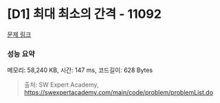 # [D1] 최대 최소의 간격 - 11092 

[문제 링크](https://swexpertacademy.com/main/code/problem/problemDetail.do?contestProbId=AXYEGnBq6h0DFAST) 

### 성능 요약

메모리: 58,240 KB, 시간: 147 ms, 코드길이: 628 Bytes



> 출처: SW Expert Academy, https://swexpertacademy.com/main/code/problem/problemList.do